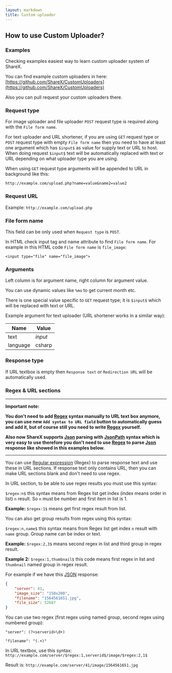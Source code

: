 ```yaml
---
layout: markdown
title: Custom uploader
---
```


## How to use Custom Uploader?

### Examples

Checking examples easiest way to learn custom uploader system of ShareX.

You can find example custom uploaders in here: [https://github.com/ShareX/CustomUploaders](https://github.com/ShareX/CustomUploaders)

Also you can pull request your custom uploaders there.

### Request type

For image uploader and file uploader `POST` request type is required along with the `File form name`.

For text uploader and URL shortener, if you are using `GET` request type or `POST` request type with empty `File form name` then you need to have at least one argument which has `$input$` as value for supply text or URL to host. When doing request `$input$` text will be automatically replaced with text or URL depending on what uploader type you are using.

When using `GET` request type arguments will be appended to URL in background like this:

`http://example.com/upload.php?name=value&name2=value2`

### Request URL

Example: `http://example.com/upload.php`

### File form name

This field can be only used when `Request type` is `POST`.

In HTML check input tag and name attribute to find `File form name`. For example in this HTML code `File form name` is `file_image`:

`<input type="file" name="file_image">`

### Arguments

Left column is for argument name, right column for argument value.

You can use dynamic values like `%mo` to get current month etc.

There is one special value specific to `GET` request type; it is `$input$` which will be replaced with text or URL.

Example argument for text uploader (URL shortener works in a similar way):

Name | Value
--- | ---
text | $input$
language | csharp

### Response type

If URL textbox is empty then `Response text` or `Redirection URL` will be automatically used.

### Regex & URL sections

----

**Important note:**

**You don't need to add [Regex](https://en.wikipedia.org/wiki/Regular_expression) syntax manually to URL text box anymore, you can use new `Add syntax to URL field` button to automatically guess and add it, but of course still you need to write [Regex](https://en.wikipedia.org/wiki/Regular_expression) yourself.**

**Also now ShareX supports [Json](https://en.wikipedia.org/wiki/JSON) parsing with [JsonPath](http://goessner.net/articles/JsonPath/) syntax which is very easy to use therefore you don't need to use [Regex](https://en.wikipedia.org/wiki/Regular_expression) to parse [Json](https://en.wikipedia.org/wiki/JSON) response like showed in this examples below.**

----

You can use [Regular expression](https://en.wikipedia.org/wiki/Regular_expression) (Regex) to parse response text and use these in URL sections. If response text only contains URL, then you can make URL sections blank and don't need to use regex.

In URL section, to be able to use regex results you must use this syntax:

`$regex:n$` this syntax means from Regex list get index (index means order in list) `n` result. So `n` must be number and first item in list is 1.

**Example:** `$regex:1$` means get first regex result from list.

You can also get group results from regex using this syntax:

`$regex:n,name$` this syntax means from Regex list get index `n` result with `name` group. Group name can be index or text.

**Example:** `$regex:2,3$` means second regex in list and third group in regex result.

**Example 2:** `$regex:1,thumbnail$` this code means first regex in list and `thumbnail` named group in regex result.

For example if we have this [JSON](https://en.wikipedia.org/wiki/JSON) response:

```json
{
    "server": 41,
    "image_size": "150x200",
    "filename": "1564561651.jpg",
    "file_size": 52687
}
```

You can use two regex (first regex using named group, second regex using numbered group):

`"server": (?<serverid>\d+)`

`"filename": "(.+)"`

In URL textbox, use this syntax: `http://example.com/server/$regex:1,serverid$/image/$regex:2,1$`

Result is: `http://example.com/server/41/image/1564561651.jpg`